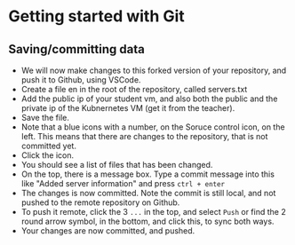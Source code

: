 # Getting started with Git 

## Saving/committing data

- We will now make changes to this forked version of your repository, and push it to Github, using VSCode.
- Create a file en in the root of the repository, called servers.txt
- Add the public ip of your student vm, and also both the public and the private ip of the Kubnernetes VM (get it from the teacher).
- Save the file.
- Note that a blue icons with a number, on the Soruce control icon, on the left. This means that there are changes to the repository, that is not committed yet.
- Click the icon.
- You should see a list of files that has been changed. 
- On the top, there is a message box. Type a commit message into this like "Added server information" and press `ctrl + enter`
- The changes is now committed. Note the commit is still local, and not pushed to the remote repository on Github. 
- To push it remote, click the 3 `...` in the top, and select `Push` or find the 2 round arrow symbol, in the bottom, and click this, to sync both ways. 
- Your changes are now committed, and pushed. 